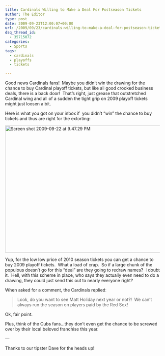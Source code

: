 ```yaml
---
title: Cardinals Willing to Make a Deal For Postseason Tickets
author: The Editor
type: post
date: 2009-09-23T12:00:07+00:00
url: /2009/09/23/cardinals-willing-to-make-a-deal-for-postseason-tickets/
dsq_thread_id:
  - 35715072
categories:
  - Sports
tags:
  - cardinals
  - playoffs
  - tickets

---
```

Good news Cardinals fans!  Maybe you didn&#8217;t win the drawing for the chance to buy Cardinal playoff tickets, but like all good crooked business deals, there is a back door!  That&#8217;s right, just grease that outstretched Cardinal wing and all of a sudden the tight grip on 2009 playoff tickets might just loosen a bit.

Here is what you got on your inbox if  you didn&#8217;t &#8220;win&#8221; the chance to buy tickets and thus are right for the extorting:

[<img class="aligncenter size-full wp-image-1774" title="Screen shot 2009-09-22 at 9.47.29 PM" src="http://punchingkitty.com/wp-content/uploads/2009/09/Screen-shot-2009-09-22-at-9.47.29-PM.jpg" alt="Screen shot 2009-09-22 at 9.47.29 PM" width="600" height="413" srcset="http://media.punchingkitty.com/wordpress/2009/09/Screen-shot-2009-09-22-at-9.47.29-PM.jpg 600w, http://media.punchingkitty.com/wordpress/2009/09/Screen-shot-2009-09-22-at-9.47.29-PM-300x206.jpg 300w" sizes="(max-width: 600px) 100vw, 600px" />][1]

Yup, for the low low price of 2010 season tickets you can get a chance to buy 2009 playoff tickets.  What a load of crap.  So if a large chunk of the populous doesn&#8217;t go for this &#8220;deal&#8221; are they going to redraw names?  I doubt it.  Hell, with this scheme in place, who says they actually even need to do a drawing, they could just send this out to nearly everyone right?

When asked for a comment, the Cardinals replied:

> Look, do you want to see Matt Holiday next year or not?!  We can&#8217;t always run the season on players paid by the Red Sox!

Ok, fair point.

Plus, think of the Cubs fans&#8230;they don&#8217;t even get the chance to be screwed over by their local beloved franchise this year.

&#8212;

Thanks to our tipster Dave for the heads up!

 [1]: http://punchingkitty.com/wp-content/uploads/2009/09/Screen-shot-2009-09-22-at-9.47.29-PM.jpg